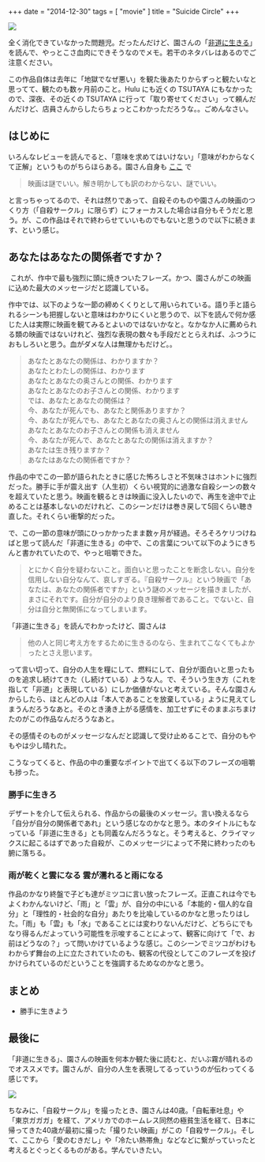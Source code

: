 +++
date = "2014-12-30"
tags = [ "movie" ]
title = "Suicide Circle"
+++

<a href="http://www.amazon.co.jp/gp/product/B001JE5QZ0/ref=as_li_ss_il?ie=UTF8&camp=247&creative=7399&creativeASIN=B001JE5QZ0&linkCode=as2&tag=k1ch1-22"><img border="0" src="https://ws-fe.amazon-adsystem.com/widgets/q?_encoding=UTF8&ASIN=B001JE5QZ0&Format=_SL250_&ID=AsinImage&MarketPlace=JP&ServiceVersion=20070822&WS=1&tag=k1ch1-22" ></a><img src="https://ir-jp.amazon-adsystem.com/e/ir?t=k1ch1-22&l=as2&o=9&a=B001JE5QZ0" width="1" height="1" border="0" alt="" style="border:none !important; margin:0px !important;" />

全く消化できていなかった問題児。だったんだけど、園さんの「[非道に生きる](http://www.amazon.co.jp/gp/product/4255006776/ref=as_li_ss_il?ie=UTF8&camp=247&creative=7399&creativeASIN=4255006776&linkCode=as2&tag=k1ch1-22)」を読んで、やっとこさ血肉にできそうなのでメモ。若干のネタバレはあるのでご注意ください。

<!--more-->

この作品自体は去年に「地獄でなぜ悪い」を観た後あたりからずっと観たいなと思ってて、観たのも数ヶ月前のこと。Hulu にも近くの TSUTAYA にもなかったので、深夜、その近くの TSUTAYA に行って「取り寄せてください」って頼んだんだけど、店員さんからしたらちょっとこわかっただろうな。。ごめんなさい。

## はじめに

いろんなレビューを読んでると、「意味を求めてはいけない」「意味がわからなくて正解」というものがちらほらある。園さん自身も [ここ](http://www.geocities.jp/anchorsline/film/jisatsu/index.html) で

> 映画は謎でいい。解き明かしても訳のわからない、謎でいい。

と言っちゃってるので、それは然りであって、自殺そのものや園さんの映画のつくり方（「自殺サークル」に限らず）にフォーカスした場合は自分もそうだと思う。が、この作品はそれで終わらせていいものでもないと思うので以下に続きます、という感じ。


## あなたはあなたの関係者ですか？
 これが、作中で最も強烈に頭に焼きついたフレーズ。かつ、園さんがこの映画に込めた最大のメッセージだと認識している。

作中では、以下のような一節の締めくくりとして用いられている。語り手と語られるシーンも把握しないと意味はわかりにくいと思うので、以下を読んで何か感じた人は実際に映画を観てみるとよいのではないかなと。なかなか人に薦められる類の映画ではないけれど、強烈な表現の数々も手段だととらえれば、ふつうにおもしろいと思う。血がダメな人は無理かもだけど。。

> あなたとあなたの関係は、わかりますか？  
> あなたとわたしの関係は、わかります  
> あなたとあなたの奥さんとの関係、わかります  
> あなたとあなたのお子さんとの関係、わかります  
> では、あなたとあなたの関係は？  
> 今、あなたが死んでも、あなたと関係ありますか？  
> 今、あなたが死んでも、あなたとあなたの奥さんとの関係は消えません  
> あなたとあなたのお子さんとの関係も消えません  
> 今、あなたが死んで、あなたとあなたの関係は消えますか？  
> あなたは生き残りますか？  
> あなたはあなたの関係者ですか？

作品の中でこの一節が語られたときに感じた怖ろしさと不気味さはホントに強烈だった。勝手に手が震え出す（人生初）くらい視覚的に過激な自殺シーンの数々を超えていたと思う。映画を観るときは映画に没入したいので、再生を途中で止めることは基本しないのだけれど、このシーンだけは巻き戻して5回くらい聴き直した。それくらい衝撃的だった。

で、この一節の意味が頭にひっかかったまま数ヶ月が経過。そろそろケリつけねばと思って読んだ「非道に生きる」の中で、この言葉について以下のようにきちんと書かれていたので、やっと咀嚼できた。

> とにかく自分を疑わないこと。面白いと思ったことを断念しない。自分を信用しない自分なんて、哀しすぎる。『自殺サークル』という映画で「あなたは、あなたの関係者ですか」という謎のメッセージを描きましたが、まさにそれです。自分が自分のより良き理解者であること。でないと、自分は自分と無関係になってしまいます。

「非道に生きる」を読んでわかったけど、園さんは

> 他の人と同じ考え方をするために生きるのなら、生まれてこなくてもよかったとさえ思います。

って言い切って、自分の人生を糧にして、燃料にして、自分が面白いと思ったものを追求し続けてきた（し続けている）ような人。で、そういう生き方（これを指して「非道」と表現している）にしか価値がないと考えている。そんな園さんからしたら、ほとんどの人は「本人であることを放棄している」ように見えてしまうんだろうなあと。そのとき湧き上がる感情を、加工せずにそのままぶちまけたのがこの作品なんだろうなあと。

その感情そのものがメッセージなんだと認識して受け止めることで、自分のもやもやは少し晴れた。

こうなってくると、作品の中の重要なポイントで出てくる以下のフレーズの咀嚼も捗った。

### 勝手に生きろ

デザートを介して伝えられる、作品からの最後のメッセージ。言い換えるなら「自分が自分の関係者であれ」という感じなのかなと思う。本のタイトルにもなっている「非道に生きる」とも同義なんだろうなと。そう考えると、クライマックスに起こるはずであった自殺が、このメッセージによって不発に終わったのも腑に落ちる。

### 雨が乾くと雲になる 雲が濡れると雨になる

作品のかなり終盤で子ども達がミツコに言い放ったフレーズ。正直これは今でもよくわかんないけど、「雨」と「雲」が、自分の中にいる「本能的・個人的な自分」と「理性的・社会的な自分」あたりを比喩しているのかなと思ったりはした。「雨」も「雲」も「水」であることには変わりないんだけど、どちらにでもなり得るんだよっていう可能性を示唆することによって、観客に向けて「で、お前はどうなの？」って問いかけているような感じ。このシーンでミツコがわけもわからず舞台の上に立たされていたのも、観客の代役としてこのフレーズを投げかけられているのだということを強調するためなのかなと思う。

## まとめ

- 勝手に生きよう

## 最後に

「非道に生きる」、園さんの映画を何本か観た後に読むと、だいぶ霧が晴れるのでオススメです。園さんが、自分の人生を表現してるっていうのが伝わってくる感じです。

<a href="http://www.amazon.co.jp/gp/product/4255006776/ref=as_li_ss_il?ie=UTF8&camp=247&creative=7399&creativeASIN=4255006776&linkCode=as2&tag=k1ch1-22"><img border="0" src="https://ws-fe.amazon-adsystem.com/widgets/q?_encoding=UTF8&ASIN=4255006776&Format=_SL250_&ID=AsinImage&MarketPlace=JP&ServiceVersion=20070822&WS=1&tag=k1ch1-22" ></a><img src="https://ir-jp.amazon-adsystem.com/e/ir?t=k1ch1-22&l=as2&o=9&a=4255006776" width="1" height="1" border="0" alt="" style="border:none !important; margin:0px !important;" />

ちなみに、「自殺サークル」を撮ったとき、園さんは40歳。「自転車吐息」や「東京ガガガ」を経て、アメリカでのホームレス同然の極貧生活を経て、日本に帰ってきた40歳が最初に撮った「撮りたい映画」がこの「自殺サークル」。そして、ここから「愛のむきだし」や「冷たい熱帯魚」などなどに繋がっていったと考えるとぐっとくるものがある。学んでいきたい。
